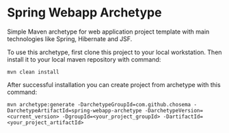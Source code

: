 Spring Webapp Archetype
=======================
Simple Maven archetype for web application project template with main technologies like Spring, Hibernate and JSF.

To use this archetype, first clone this project to your local workstation. Then install it to your local maven repository with command:

	mvn clean install

After successful installation you can create project from archetype with this command:

	mvn archetype:generate -DarchetypeGroupId=com.github.chosema -DarchetypeArtifactId=spring-webapp-archetype -DarchetypeVersion=<current_version> -DgroupId=<your_project_groupId> -DartifactId=<your_project_artifactId>